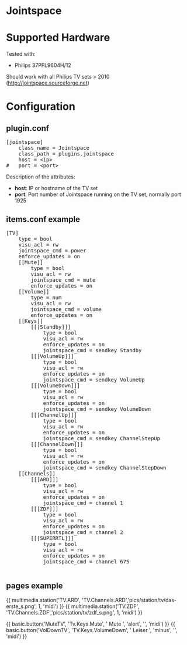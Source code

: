 # Jointspace

# Supported Hardware

Tested with:
* Philips 37PFL9604H/12

Should work with all Philips TV sets > 2010 (http://jointspace.sourceforge.net)

# Configuration

## plugin.conf

<pre>
[jointspace]
    class_name = Jointspace
    class_path = plugins.jointspace
    host = &lt;ip&gt;
#   port = &lt;port&gt;
</pre>

Description of the attributes:

* __host__: IP or hostname of the TV set
* __port__: Port number of Jointspace running on the TV set, normally port 1925

## items.conf example

<pre>
[TV]
	type = bool
	visu_acl = rw
	jointspace_cmd = power
	enforce_updates = on
	[[Mute]]
		type = bool
		visu_acl = rw
		jointspace_cmd = mute
		enforce_updates = on
	[[Volume]]
		type = num
		visu_acl = rw
		jointspace_cmd = volume
		enforce_updates = on		
	[[Keys]]
		[[[Standby]]]
			type = bool
			visu_acl = rw
			enforce_updates = on		
			jointspace_cmd = sendkey Standby
		[[[VolumeUp]]]
			type = bool
			visu_acl = rw
			enforce_updates = on		
			jointspace_cmd = sendkey VolumeUp
		[[[VolumeDown]]]
			type = bool
			visu_acl = rw
			enforce_updates = on		
			jointspace_cmd = sendkey VolumeDown
		[[[ChannelUp]]]
			type = bool
			visu_acl = rw
			enforce_updates = on		
			jointspace_cmd = sendkey ChannelStepUp
		[[[ChannelDown]]]
			type = bool
			visu_acl = rw
			enforce_updates = on		
			jointspace_cmd = sendkey ChannelStepDown
	[[Channels]]
		[[[ARD]]]
			type = bool
			visu_acl = rw
			enforce_updates = on
			jointspace_cmd = channel 1
		[[[ZDF]]]
			type = bool
			visu_acl = rw
			enforce_updates = on
			jointspace_cmd = channel 2
		[[[SUPERRTL]]]
			type = bool
			visu_acl = rw
			enforce_updates = on
			jointspace_cmd = channel 675

</pre>

## pages example
{{ multimedia.station('TV.ARD', 'TV.Channels.ARD','pics/station/tv/das-erste_s.png', 1, 'midi') }}
{{ multimedia.station('TV.ZDF', 'TV.Channels.ZDF','pics/station/tv/zdf_s.png', 1, 'midi') }}

{{ basic.button('MuteTV', 'Tv.Keys.Mute', ' Mute ', 'alert', '', 'midi') }}
{{ basic.button('VolDownTV', 'TV.Keys.VolumeDown', ' Leiser ', 'minus', '', 'midi') }}


<pre>
</pre>